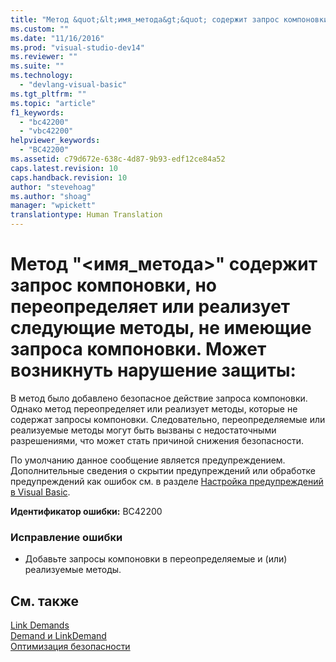 ```yaml
---
title: "Метод &quot;&lt;имя_метода&gt;&quot; содержит запрос компоновки, но переопределяет или реализует следующие методы, не имеющие запроса компоновки. Может возникнуть нарушение защиты: | Microsoft Docs"
ms.custom: ""
ms.date: "11/16/2016"
ms.prod: "visual-studio-dev14"
ms.reviewer: ""
ms.suite: ""
ms.technology: 
  - "devlang-visual-basic"
ms.tgt_pltfrm: ""
ms.topic: "article"
f1_keywords: 
  - "bc42200"
  - "vbc42200"
helpviewer_keywords: 
  - "BC42200"
ms.assetid: c79d672e-638c-4d87-9b93-edf12ce84a52
caps.latest.revision: 10
caps.handback.revision: 10
author: "stevehoag"
ms.author: "shoag"
manager: "wpickett"
translationtype: Human Translation
---
```

# Метод &quot;&lt;имя_метода&gt;&quot; содержит запрос компоновки, но переопределяет или реализует следующие методы, не имеющие запроса компоновки. Может возникнуть нарушение защиты:
В метод было добавлено безопасное действие запроса компоновки. Однако метод переопределяет или реализует методы, которые не содержат запросы компоновки. Следовательно, переопределяемые или реализуемые методы могут быть вызваны с недостаточными разрешениями, что может стать причиной снижения безопасности.  
  
 По умолчанию данное сообщение является предупреждением. Дополнительные сведения о скрытии предупреждений или обработке предупреждений как ошибок см. в разделе [Настройка предупреждений в Visual Basic](/visual-studio/ide/configuring-warnings-in-visual-basic).  
  
 **Идентификатор ошибки:** BC42200  
  
### Исправление ошибки  
  
-   Добавьте запросы компоновки в переопределяемые и \(или\) реализуемые методы.  
  
## См. также  
 [Link Demands](../Topic/Link%20Demands.md)   
 [Demand и LinkDemand](http://msdn.microsoft.com/ru-ru/1ab877f2-70f4-4e0d-8116-943999dfe8f5)   
 [Оптимизация безопасности](http://msdn.microsoft.com/ru-ru/cf255069-d85d-4de3-914a-e4625215a7c0)